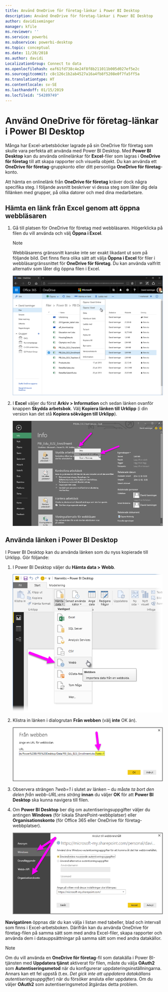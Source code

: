 ```yaml
---
title: Använd OneDrive för företag-länkar i Power BI Desktop
description: Använd OneDrive för företag-länkar i Power BI Desktop
author: davidiseminger
manager: kfile
ms.reviewer: ''
ms.service: powerbi
ms.subservice: powerbi-desktop
ms.topic: conceptual
ms.date: 11/28/2018
ms.author: davidi
LocalizationGroup: Connect to data
ms.openlocfilehash: eaf61fd738c4e24f8f8b211011b005d027ef5e2c
ms.sourcegitcommit: c8c126c1b2ab4527a16a4fb8f5208e0f7fa5ff5a
ms.translationtype: HT
ms.contentlocale: sv-SE
ms.lasthandoff: 01/15/2019
ms.locfileid: "54289749"
---
```

# <a name="use-onedrive-for-business-links-in-power-bi-desktop"></a>Använd OneDrive för företag-länkar i Power BI Desktop
Många har Excel-arbetsböcker lagrade på sin OneDrive för företag som skulle vara perfekta att använda med Power BI Desktop. Med **Power BI Desktop** kan du använda onlinelänkar för **Excel**-filer som lagras i **OneDrive för företag** till att skapa rapporter och visuella objekt. Du kan använda ett **OneDrive för företag**-gruppkonto eller ditt personliga **OneDrive för företag**-konto.

Att hämta en onlinelänk från **OneDrive för företag** kräver dock några specifika steg. I följande avsnitt beskriver vi dessa steg som låter dig dela fillänken med grupper, på olika datorer och med dina medarbetare.

## <a name="get-a-link-from-excel-starting-in-the-browser"></a>Hämta en länk från Excel genom att öppna webbläsaren
1. Gå till platsen för OneDrive för företag med webbläsaren. Högerklicka på filen du vill använda och välj **Öppna i Excel**.
   
   > [!NOTE]
   > Webbläsarens gränssnitt kanske inte ser exakt likadant ut som på följande bild. Det finns flera olika sätt att välja **Öppna i Excel** för filer i webbläsargränssnittet för **OneDrive för företag**. Du kan använda valfritt alternativ som låter dig öppna filen i Excel.
   > 
   > 
   
   ![](media/desktop-use-onedrive-business-links/odb-links_02.png)
2. I **Excel** väljer du först **Arkiv > Information** och sedan länken ovanför knappen **Skydda arbetsbok**. Välj **Kopiera länken till Urklipp** (i din version kan det stå **Kopiera sökvägen till Urklipp**).
   
   ![](media/desktop-use-onedrive-business-links/odb-links_03.png)

## <a name="use-the-link-in-power-bi-desktop"></a>Använda länken i Power BI Desktop
I Power BI Desktop kan du använda länken som du nyss kopierade till Urklipp. Gör följande:

1. I Power BI Desktop väljer du **Hämta data > Webb**.
   
   ![](media/desktop-use-onedrive-business-links/odb-links_04.png)
2. Klistra in länken i dialogrutan **Från webben** (välj **inte** OK än).
   
    ![](media/desktop-use-onedrive-business-links/odb-links_05.png)
3. Observera strängen *?web=1* i slutet av länken – du måste *ta bort den delen från webb-URL:ens sträng* **innan** du väljer **OK** för att **Power BI Desktop** ska kunna navigera till filen.
4. Om **Power BI Desktop** ber dig om autentiseringsuppgifter väljer du antingen **Windows** (för lokala SharePoint-webbplatser) eller **Organisationskonto** (för Office 365 eller OneDrive för företag-webbplatser).
   
   ![](media/desktop-use-onedrive-business-links/odb-links_06.png)

**Navigatören** öppnas där du kan välja i listan med tabeller, blad och intervall som finns i Excel-arbetsboken. Därifrån kan du använda OneDrive för företag-filen på samma sätt som med andra Excel-filer, skapa rapporter och använda dem i datauppsättningar på samma sätt som med andra datakällor.

> [!NOTE]
> Om du vill använda en **OneDrive för företag**-fil som datakälla i Power BI-tjänsten med **Uppdatera tjänst** aktiverat för filen, måste du välja **OAuth2** som **Autentiseringsmetod** när du konfigurerar uppdateringsinställningarna. Annars kan ett fel uppstå (t.ex. *Det gick inte att uppdatera datakällans autentiseringsuppgifter*) när du försöker ansluta eller uppdatera. Om du väljer **OAuth2** som autentiseringsmetod åtgärdas detta problem.
> 
> 

